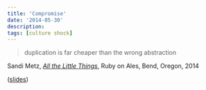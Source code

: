 ```yaml
---
title: 'Compromise'
date: '2014-05-30'
description:
tags: [culture shock]
---
```


> duplication is far cheaper than the wrong abstraction

Sandi Metz, [_All the Little Things_](https://www.youtube.com/watch?v=x1wnI0AxpEU), Ruby on Ales, Bend, Oregon, 2014

([slides](https://speakerdeck.com/skmetz/all-the-little-things-rubyonales))
